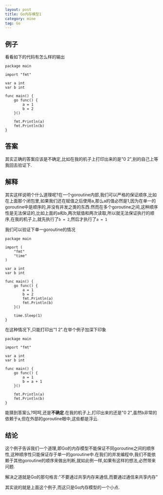 ```yaml
---
layout: post
title: Go内存模型1
category: mine
tag: Go
---
```


## 例子

看看如下的代码有怎么样的输出

    package main

    import "fmt"

    var a int
    var b int

    func main() {
        go func() {
            a = 1
            b = 2
        }()

        fmt.Println(a)
        fmt.Println(b)
    }

## 答案

其实正确的答案应该是不确定,比如在我的机子上打印出来的是"0 2",别的自己上等我回去验证下.

## 解释

其实这样说明个什么道理呢?在一个goroutine内部,我们可以严格的保证顺序,比如在上面那个闭包里,如果我们还在赋值之后使用a,那么a的值必然是1,因为在单一的goroutine中是顺序的,并没有并发之类的东西.然而在多个goroutine之间,这种顺序性是无法保证的,比如上面的a和b,两次赋值和两次读取,所以就无法保证执行的顺序,在我的机子上,就先执行了`b = 2`,然后才执行了`a = 1`

我们可以验证下单一goroutine的情况

    package main

    import (
        "fmt"
        "time"
    )

    var a int
    var b int

    func main() {
        go func() {
            a = 1
            b = 2
            fmt.Println(a)
            fmt.Println(b)
        }()

        time.Sleep(1)
    }

在这种情况下,只能打印出"1 2".在举个例子加深下印象

    package main

    import "fmt"

    var a int
    var b int

    func main() {
        go func() {
            a = 1
            b = a + 1
        }()

        fmt.Println(a)
        fmt.Println(b)
    }

能猜到答案么?呵呵,还是**不确定**.在我的机子上,打印出来的还是"0 2",虽然b非常的依赖于a,但在外部的goroutine眼中,这些都是浮云.

## 结论

这个例子告诉我们一个道理,即Go的内存模型不能保证不同goroutine之间的顺序性,这种顺序性只能保证存于单一的goroutine中.在我们的并发编程中,我们不能依赖于其他goroutine的顺序来做出判断,就如此例一样,如果有这样的想法,必然带来问题.

解决之道就是Go的那句格言:"不要通过共享内存来通信,而要通过通信来共享内存"

其实说的就是上面这个例子,而这只是Go内存模型的一个小点.

